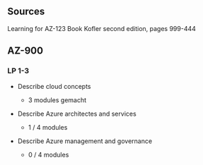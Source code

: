 ## Sources

Learning for AZ-123
Book Kofler second edition, pages 999-444

## AZ-900

### LP 1-3

* Describe cloud concepts

  * 3 modules gemacht
  
* Describe Azure architectes and services

  * 1 / 4 modules
  
* Describe Azure management and governance
  
  * 0 / 4 modules
